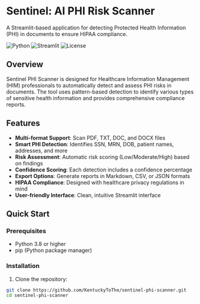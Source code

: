 # Sentinel: AI PHI Risk Scanner

A Streamlit-based application for detecting Protected Health Information (PHI) in documents to ensure HIPAA compliance.

![Python](https://img.shields.io/badge/python-v3.8+-blue.svg)
![Streamlit](https://img.shields.io/badge/streamlit-v1.28+-red.svg)
![License](https://img.shields.io/badge/license-MIT-green.svg)

## Overview

Sentinel PHI Scanner is designed for Healthcare Information Management (HIM) professionals to automatically detect and assess PHI risks in documents. The tool uses pattern-based detection to identify various types of sensitive health information and provides comprehensive compliance reports.

## Features

- **Multi-format Support**: Scan PDF, TXT, DOC, and DOCX files
- **Smart PHI Detection**: Identifies SSN, MRN, DOB, patient names, addresses, and more
- **Risk Assessment**: Automatic risk scoring (Low/Moderate/High) based on findings
- **Confidence Scoring**: Each detection includes a confidence percentage
- **Export Options**: Generate reports in Markdown, CSV, or JSON formats
- **HIPAA Compliance**: Designed with healthcare privacy regulations in mind
- **User-friendly Interface**: Clean, intuitive Streamlit interface

## Quick Start

### Prerequisites

- Python 3.8 or higher
- pip (Python package manager)

### Installation

1. Clone the repository:
```bash
git clone https://github.com/KentuckyToThe/sentinel-phi-scanner.git
cd sentinel-phi-scanner
